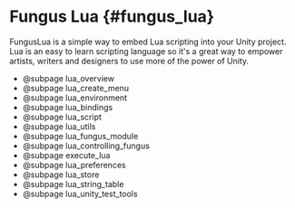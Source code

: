 # Fungus Lua {#fungus_lua}

FungusLua is a simple way to embed Lua scripting into your Unity project. Lua is an easy to learn scripting language so it's a great way to empower artists, writers and designers to use more of the power of Unity.

* @subpage lua_overview
* @subpage lua_create_menu
* @subpage lua_environment
* @subpage lua_bindings
* @subpage lua_script
* @subpage lua_utils
* @subpage lua_fungus_module
* @subpage lua_controlling_fungus
* @subpage execute_lua
* @subpage lua_preferences
* @subpage lua_store
* @subpage lua_string_table
* @subpage lua_unity_test_tools
